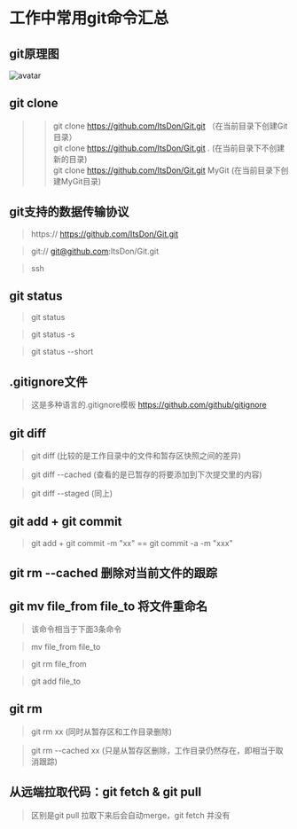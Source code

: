 # 工作中常用git命令汇总


## git原理图
![avatar](https://cdn.liaoxuefeng.com/cdn/files/attachments/001384907702917346729e9afbf4127b6dfbae9207af016000/0)

## git clone
>> git clone https://github.com/ItsDon/Git.git （在当前目录下创建Git目录）    
>> git clone  https://github.com/ItsDon/Git.git . (在当前目录下不创建新的目录)    
>> git clone https://github.com/ItsDon/Git.git  MyGit (在当前目录下创建MyGit目录)   
                   
## git支持的数据传输协议  
> https://   https://github.com/ItsDon/Git.git

>git://   git@github.com:ItsDon/Git.git

>ssh   


## git status
> git status

> git status -s

> git status --short 

## .gitignore文件 
>   这是多种语言的.gitignore模板  https://github.com/github/gitignore  
                                                                
                                                                
## git diff   
> git diff  (比较的是工作目录中的文件和暂存区快照之间的差异)

> git diff --cached (查看的是已暂存的将要添加到下次提交里的内容)

> git diff --staged (同上)


## git add + git commit
>  git add     +     git commit -m "xx"     ==       git commit -a  -m "xxx"

## git rm --cached  删除对当前文件的跟踪

## git mv file_from file_to  将文件重命名
>  该命令相当于下面3条命令

> mv file_from file_to

> git rm file_from

> git add file_to
             
## git rm
> git rm xx (同时从暂存区和工作目录删除)

> git rm --cached xx (只是从暂存区删除，工作目录仍然存在，即相当于取消跟踪)   


## 从远端拉取代码：git fetch  &  git pull
> 区别是git pull 拉取下来后会自动merge，git fetch 并没有
